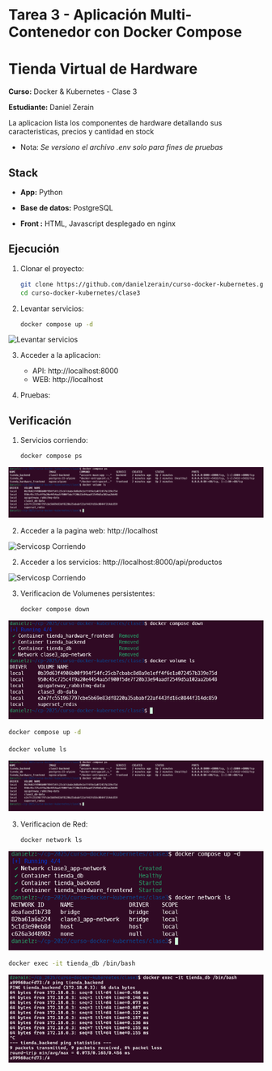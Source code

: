 # Tarea 3 - Aplicación Multi-Contenedor con Docker Compose

# Tienda Virtual de Hardware

**Curso:** Docker & Kubernetes - Clase 3

**Estudiante:** Daniel Zerain

La aplicacion lista los componentes de hardware detallando sus caracteristicas, precios y cantidad en stock

* Nota: *Se versiono el archivo .env solo para fines de pruebas* 

## Stack

- **App:** Python

- **Base de datos:** PostgreSQL

- **Front :** HTML, Javascript desplegado en nginx

## Ejecución
1. Clonar el proyecto:
   ```bash
   git clone https://github.com/danielzerain/curso-docker-kubernetes.git
   cd curso-docker-kubernetes/clase3

2. Levantar servicios:
   ```bash
   docker compose up -d

![Levantar servicios](screenshots/captura4.png)

3. Acceder a la aplicacion:
   - API: http://localhost:8000
   - WEB: http://localhost

4. Pruebas:

## Verificación

1. Servicios corriendo:
   ```bash
   docker compose ps

![Servicosp Corriendo](screenshots/captura3.png)

2. Acceder a la pagina web: http://localhost

![Servicosp Corriendo](screenshots/captura5.png)

2. Acceder a los servicios: http://localhost:8000/api/productos

![Servicosp Corriendo](screenshots/captura6.png)

3. Verificacion de Volumenes persistentes:

   ```bash
   docker compose down
   ```

![Parar Servicios](screenshots/captura2.png)

   ```bash
   docker compose up -d

   docker volume ls 
   ```

![Volumen Servicios](screenshots/captura3.png)

3. Verificacion de Red:

   ```bash
   docker network ls
   ```
![Red Servicios](screenshots/captura1.png)

   ```bash
   docker exec -it tienda_db /bin/bash
   ```

![Ping Servicios](screenshots/captura10.png)